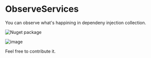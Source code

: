 # ObserveServices

You can observe what's happining in dependeny injection collection.

![Nuget package](https://www.nuget.org/packages/ObserveServices.Core)

![image](https://user-images.githubusercontent.com/10263337/92704770-d804fb00-f35b-11ea-89d5-9c7df3d06035.png)

Feel free to contribute it.
